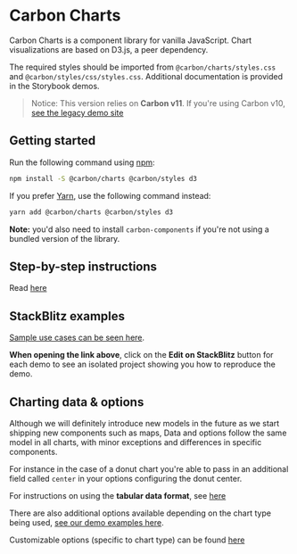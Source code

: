 # Carbon Charts

Carbon Charts is a component library for vanilla JavaScript. Chart visualizations are based on D3.js, a peer dependency.

The required styles should be imported from `@carbon/charts/styles.css` and `@carbon/styles/css/styles.css`. Additional documentation is provided in the Storybook demos.

> Notice: This version relies on **Carbon v11**. If you're using Carbon v10, [see the legacy demo site](https://carbon-charts-0x.netlify.app)

## Getting started

Run the following command using [npm](https://www.npmjs.com/):

```bash
npm install -S @carbon/charts @carbon/styles d3
```

If you prefer [Yarn](https://yarnpkg.com/en/), use the following command instead:

```bash
yarn add @carbon/charts @carbon/styles d3
```

**Note:** you'd also need to install `carbon-components` if you're not using a bundled version of
the library.

## Step-by-step instructions

Read
[here](https://carbon-design-system.github.io/carbon-charts/?path=/story/docs-getting-started--vanilla)

## StackBlitz examples

[Sample use cases can be seen here](https://carbon-design-system.github.io/carbon-charts).

**When opening the link above**, click on the **Edit on StackBlitz** button for each demo to see an
isolated project showing you how to reproduce the demo.

## Charting data & options

Although we will definitely introduce new models in the future as we start shipping new components
such as maps, Data and options follow the same model in all charts, with minor exceptions and
differences in specific components.

For instance in the case of a donut chart you're able to pass in an additional field called `center`
in your options configuring the donut center.

For instructions on using the **tabular data format**, see
[here](https://carbon-design-system.github.io/carbon-charts/?path=/story/docs-tutorials--tabular-data-format)

There are also additional options available depending on the chart type being used,
[see our demo examples here](https://github.com/carbon-design-system/carbon-charts/tree/master/packages/core/demo/data).

Customizable options (specific to chart type) can be found
[here](https://carbon-design-system.github.io/carbon-charts/documentation/modules/_interfaces_charts_.html)
